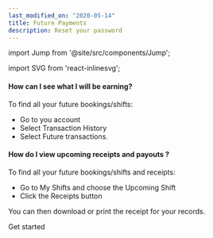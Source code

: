 ```yaml
---
last_modified_on: "2020-05-14"
title: Future Payments
description: Reset your password
---
```


import Jump from '@site/src/components/Jump';

import SVG from 'react-inlinesvg';


#### How can I see what I will be earning?
To find all your future bookings/shifts:

* Go to you account
* Select Transaction History
* Select Future transactions.

#### How do I view upcoming receipts and payouts ?
To find all your future bookings/shifts and receipts:

* Go to My Shifts and choose the Upcoming Shift
* Click the Receipts button

You can then download or print the receipt for your records.


<Jump to="/guides/getting-started/">Get started</Jump>



[docs.strategies#daemon]: /docs/setup/deployment/strategies/#daemon
[docs.strategies#sidecar]: /docs/setup/deployment/strategies/#sidecar
[urls.rust]: https://www.rust-lang.org/
[urls.vector_performance]: https://shiftm.com/#performance


[docs.installation]: /docs/setup/installation/
[docs.process-management#flags]: /docs/administration/process-management/#flags
[docs.process-management#starting]: /docs/administration/process-management/#starting
[docs.reference.env-vars]: /docs/reference/env-vars/
[docs.reference.templating]: /docs/reference/templating/
[docs.reference]: /docs/reference/
[urls.globbing]: https://en.wikipedia.org/wiki/Glob_(programming)
[urls.strptime_specifiers]: https://docs.rs/chrono/0.4.11/chrono/format/strftime/index.html#specifiers
[urls.toml]: https://github.com/toml-lang/toml

